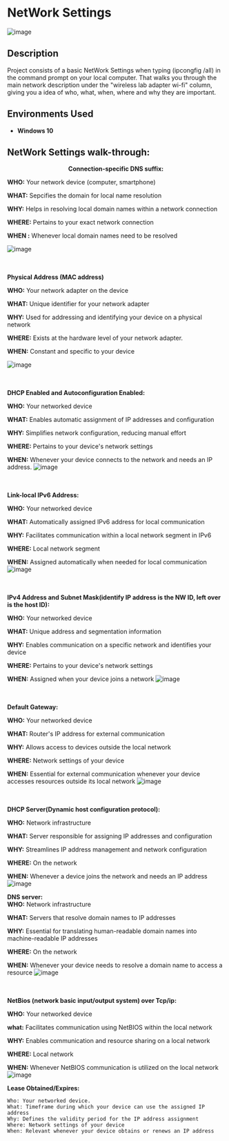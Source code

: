 <h1>NetWork Settings</h1>

![image](https://github.com/oscarwinters/oscarwinterss/assets/146681785/bab19e1b-9916-444f-968c-bd7ee1f9384f)





<h2>Description</h2>
Project consists of a basic NetWork Settings when typing (ipcongfig /all) in the command prompt on your local computer. That walks you through the main network description under the "wireless lab adapter wi-fi" column, giving you a idea of who, what, when, where and why they are important. 

<br />




<h2>Environments Used </h2>

- <b>Windows 10</b> 

<h2> NetWork Settings walk-through:</h2>
 
<p align="center">
<b> Connection-specific DNS suffix: </b>

  <b>WHO:</b> Your network device (computer, smartphone)

  <b>WHAT:</b> Sepcifies the domain for local name resolution

  <b>WHY:</b> Helps in resolving local domain names within a network connection

  <b>WHERE:</b> Pertains to your exact network connection 

  <b>WHEN :</b>  Whenever local domain names need to be resolved
  

  ![image](https://github.com/oscarwinters/oscarwinterss/assets/146681785/e624676d-ded7-43ec-8a3e-dbfccc2ba7c4)

<br />
<br />
<b> Physical Address (MAC address) </b>  <br/>

<b> WHO:</b> Your network adapter on the device

<b> WHAT:</b> Unique identifier for your network adapter

<b> WHY:</b> Used for addressing and identifying your device on a physical network

<b> WHERE:</b> Exists at the hardware level of your network adapter.

<b> WHEN:</b> Constant and specific to your device 




![image](https://github.com/oscarwinters/oscarwinterss/assets/146681785/b65dbfe2-228f-42e8-84f8-509fafe7aaab)

<br />
<br />
<b> DHCP Enabled and Autoconfiguration Enabled: </b> <br/>

<b> WHO:</b> Your networked device

<b> WHAT:</b> Enables automatic assignment of IP addresses and configuration

<b> WHY:</b> Simplifies network configuration, reducing manual effort

<b> WHERE:</b> Pertains to your device's network settings

<b> WHEN:</b> Whenever your device connects to the network and needs an IP address. 
![image](https://github.com/oscarwinters/oscarwinterss/assets/146681785/ba29ad8f-5c85-48ca-b549-8216bc9bf017)

<br />
<br />
<b>Link-local IPv6 Address:</b>  <br/>

<b> WHO:</b> Your networked device

<b> WHAT:</b> Automatically assigned IPv6 address for local communication

<b> WHY:</b> Facilitates communication within a local network segment in IPv6

<b> WHERE:</b> Local network segment

<b> WHEN:</b> Assigned automatically when needed for local communication 
![image](https://github.com/oscarwinters/oscarwinterss/assets/146681785/7c4de7fc-e639-460d-847f-d6ff8314889f)

<br />
<br />
<b>IPv4 Address and Subnet Mask(identify IP address is the NW ID, left over is the host ID):</b>  <br/>

<b> WHO:</b> Your networked device

<b> WHAT:</b> Unique address and segmentation information

<b> WHY:</b> Enables communication on a specific network and identifies your device

<b> WHERE:</b> Pertains to your device's network settings

<b> WHEN:</b> Assigned when your device joins a network 
![image](https://github.com/oscarwinters/oscarwinterss/assets/146681785/4f812beb-6705-4490-a4b0-668f4669f4f7)



<br />
<br />
<b>Default Gateway:</b>  <br/>

<b> WHO:</b> Your networked device

<b> WHAT:</b> Router's IP address for external communication

<b> WHY:</b> Allows access to devices outside the local network

<b> WHERE:</b> Network settings of your device

<b> WHEN:</b> Essential for external communication whenever your device accesses resources outside its local network 
![image](https://github.com/oscarwinters/oscarwinterss/assets/146681785/b9d39c61-723c-4b00-bd8a-ee0d8b0abf28)

<br />
<br />
<b>DHCP Server(Dynamic host configuration protocol):</b> <br/>

<b> WHO:</b> Network infrastructure

<b> WHAT:</b> Server responsible for assigning IP addresses and configuration

<b> WHY:</b> Streamlines IP address management and network configuration

<b> WHERE:</b> On the network

<b> WHEN:</b> Whenever a device joins the network and needs an IP address 
![image](https://github.com/oscarwinters/oscarwinterss/assets/146681785/18fb8187-28d0-4447-a9ba-54bf72c9c08c)



<b>DNS server:</b>  <br/>
<b> WHO:</b> Network infrastructure

<b> WHAT:</b> Servers that resolve domain names to IP addresses

<b> WHY:</b> Essential for translating human-readable domain names into machine-readable IP addresses

<b> WHERE:</b> On the network

<b> WHEN:</b> Whenever your device needs to resolve a domain name to access a resource 
![image](https://github.com/oscarwinters/oscarwinterss/assets/146681785/6cb05522-1645-46b7-88d1-55402148fa51)


<br />
<br />
<b> NetBios (network basic input/output system) over Tcp/ip:</b> <br/>

<b> WHO:</b> Your networked device

<b> what:</b> Facilitates communication using NetBIOS within the local network

<b> WHY:</b> Enables communication and resource sharing on a local network

<b> WHERE:</b> Local network

<b> WHEN:</b> Whenever NetBIOS communication is utilized on the local network 
![image](https://github.com/oscarwinters/oscarwinterss/assets/146681785/f973abc0-6c11-4a3d-99a2-05449c2e3af9)


<b> Lease Obtained/Expires:</b>

    Who: Your networked device.
    What: Timeframe during which your device can use the assigned IP address
    Why: Defines the validity period for the IP address assignment
    Where: Network settings of your device
    When: Relevant whenever your device obtains or renews an IP address

<!--
 ```diff
- text in red
+ text in green
! text in orange
# text in gray
@@ text in purple (and bold)@@
```
--!>

<!--
 ```diff
- text in red
+ text in green
! text in orange
# text in gray
